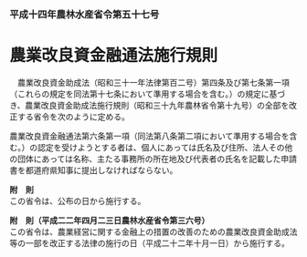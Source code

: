 ### 平成十四年農林水産省令第五十七号  
# 農業改良資金融通法施行規則  
　農業改良資金助成法（昭和三十一年法律第百二号）第四条及び第七条第一項（これらの規定を同法第十七条において準用する場合を含む。）の規定に基づき、農業改良資金助成法施行規則（昭和三十九年農林省令第十九号）の全部を改正する省令を次のように定める。  
  
農業改良資金融通法第六条第一項（同法第八条第二項において準用する場合を含む。）の認定を受けようとする者は、個人にあっては氏名及び住所、法人その他の団体にあっては名称、主たる事務所の所在地及び代表者の氏名を記載した申請書を都道府県知事に提出しなければならない。  
  
**附　則**  
この省令は、公布の日から施行する。  
  
**附　則（平成二二年四月二三日農林水産省令第三六号）**  
この省令は、農業経営に関する金融上の措置の改善のための農業改良資金助成法等の一部を改正する法律の施行の日（平成二十二年十月一日）から施行する。  
  

